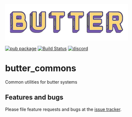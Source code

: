 <img src="https://github.com/kbaylosis/butter/blob/master/logo.png?raw=true" width="400">

[![pub package](https://img.shields.io/pub/v/butter)](https://pub.dartlang.org/packages/butter) [![Build Status](https://travis-ci.com/kbaylosis/butter.svg?branch=master)](https://travis-ci.com/github/kbaylosis/butter) [![discord](https://img.shields.io/discord/1062944658239520810)](https://discord.gg/CykbJHm8eK)

# butter_commons

Common utilities for butter systems

## Features and bugs

Please file feature requests and bugs at the [issue tracker][tracker].

[tracker]: https://github.com/kbaylosis/butter/issues
